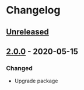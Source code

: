 # Changelog

## [Unreleased][]

## [2.0.0][] - 2020-05-15

### Changed

-   Upgrade package

[unreleased]:
	https://github.com/niksy/read-safari-reading-list/compare/v2.0.0...HEAD
[2.0.0]: https://github.com/niksy/read-safari-reading-list/tree/v2.0.0
